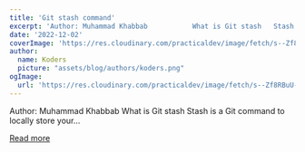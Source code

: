 ```yaml
---
title: 'Git stash command'
excerpt: 'Author: Muhammad Khabbab           What is Git stash   Stash is a Git command to locally store your...'
date: '2022-12-02'
coverImage: 'https://res.cloudinary.com/practicaldev/image/fetch/s--Zf8RBuU---/c_imagga_scale,f_auto,fl_progressive,h_420,q_auto,w_1000/https://dev-to-uploads.s3.amazonaws.com/uploads/articles/5yo7pvskcenej0ze626d.png'
author:
  name: Koders
  picture: "assets/blog/authors/koders.png"
ogImage:
  url: 'https://res.cloudinary.com/practicaldev/image/fetch/s--Zf8RBuU---/c_imagga_scale,f_auto,fl_progressive,h_420,q_auto,w_1000/https://dev-to-uploads.s3.amazonaws.com/uploads/articles/5yo7pvskcenej0ze626d.png'
---
```


Author: Muhammad Khabbab           What is Git stash   Stash is a Git command to locally store your...

[Read more](https://dev.to/refine/git-stash-command-5fj6)

